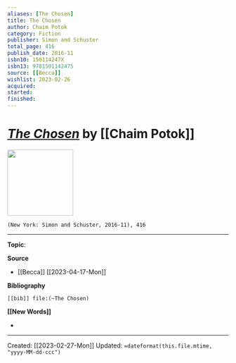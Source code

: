 ```yaml
---
aliases: [The Chosen]
title: The Chosen
author: Chaim Potok
category: Fiction
publisher: Simon and Schuster
total_page: 416
publish_date: 2016-11
isbn10: 150114247X
isbn13: 9781501142475
source: [[Becca]]
wishlist: 2023-02-26
acquired: 
started: 
finished: 
---
```

# *[The Chosen]()* by [[Chaim Potok]]

<img src="http://books.google.com/books/content?id=3MpSDQAAQBAJ&printsec=frontcover&img=1&zoom=1&edge=curl&source=gbs_api" width=150>

`(New York: Simon and Schuster, 2016-11), 416`



--- 
**Topic**: 

**Source**
- [[Becca]] [[2023-04-17-Mon]]

**Bibliography**

```query
[[bib]] file:(~The Chosen)
```
 

**[[New Words]]**

- 

---
Created: [[2023-02-27-Mon]]
Updated: `=dateformat(this.file.mtime, "yyyy-MM-dd-ccc")`